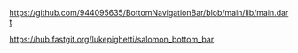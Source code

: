 https://github.com/944095635/BottomNavigationBar/blob/main/lib/main.dart

https://hub.fastgit.org/lukepighetti/salomon_bottom_bar